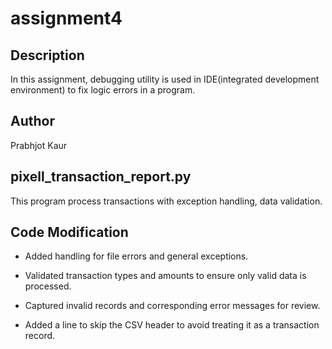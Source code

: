 # assignment4

## Description
In this assignment, debugging utility is used in IDE(integrated development environment) to fix logic errors in a program.

## Author
Prabhjot Kaur

## pixell_transaction_report.py
This program process transactions with exception handling, data validation.

## Code Modification
- Added handling for file errors and general exceptions.

- Validated transaction types and amounts to ensure only valid data is processed.  

- Captured invalid records and corresponding error messages for review.

- Added a line to skip the CSV header to avoid treating it as a transaction record. 
